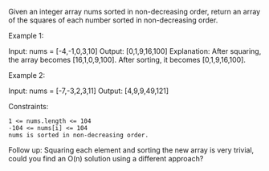 Given an integer array nums sorted in non-decreasing order, return an array of the squares of each number sorted in non-decreasing order.



Example 1:

Input: nums = [-4,-1,0,3,10]
Output: [0,1,9,16,100]
Explanation: After squaring, the array becomes [16,1,0,9,100].
After sorting, it becomes [0,1,9,16,100].

Example 2:

Input: nums = [-7,-3,2,3,11]
Output: [4,9,9,49,121]



Constraints:

    1 <= nums.length <= 104
    -104 <= nums[i] <= 104
    nums is sorted in non-decreasing order.


Follow up: Squaring each element and sorting the new array is very trivial, could you find an O(n) solution using a different approach?
